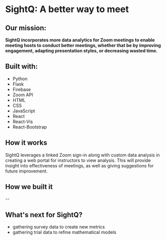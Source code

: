 # SightQ: A better way to meet

## Our mission: 
**SightQ incorporates more data analytics for Zoom meetings to enable meeting hosts to conduct better meetings, whether that be by improving engagement, adapting presentation styles, or decreasing wasted time.**

## Built with:
- Python
- Flask
- Firebase
- Zoom API
- HTML
- CSS
- JavaScript
- React
- React-Vis
- React-Bootstrap

## How it works
SightQ leverages a linked Zoom sign-in along with custom data analysis in creating a web portal for instructors to view analysis. This will provide insight into effectiveness of meetings, as well as giving suggestions for future improvement.

## How we built it
--

## What's next for SightQ?
- gathering survey data to create new metrics
- gathering trial data to refine mathematical models

